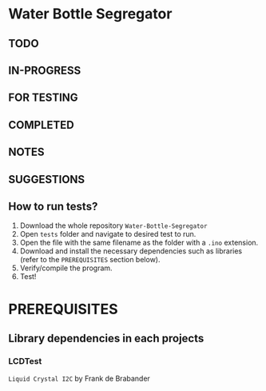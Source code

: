 # Water Bottle Segregator
## TODO

## IN-PROGRESS

## FOR TESTING

## COMPLETED

## NOTES

## SUGGESTIONS

## How to run tests?
1. Download the whole repository `Water-Bottle-Segregator`
2. Open `tests` folder and navigate to desired test to run.
3. Open the file with the same filename as the folder with a `.ino` extension.
4. Download and install the necessary dependencies such as libraries (refer to the `PREREQUISITES` section below).
5. Verify/compile the program.
6. Test!

# PREREQUISITES
## Library dependencies in each projects
### LCDTest
`Liquid Crystal I2C` by Frank de Brabander 